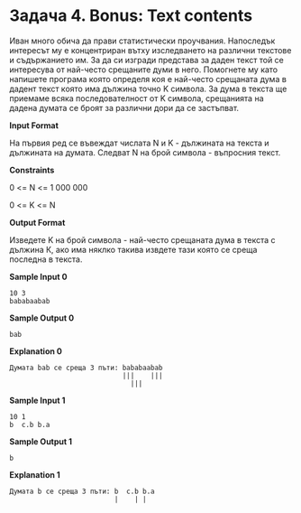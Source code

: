 # Задача 4. Bonus: Text contents

Иван много обича да прави статистически проучвания. Напоследък интересът му е концентриран вътху изследването на различни текстове и съдържанието им. За да си изгради представа за даден текст той се интересува от най-често срещаните думи в него. Помогнете му като напишете програма която определя коя е най-често срещаната дума в дадент текст която има дължина точно K символа. За дума в текста ще приемаме всяка последователност от K символа, срещанията на дадена думата се броят за различни дори да се застъпват.

**Input Format**

На първия ред се въвеждат числата N и K - дължината на текста и дължината на думата. Следват N на брой символа - въпросния текст.

**Constraints**

0 <= N <= 1 000 000

0 <= K <= N

**Output Format**

Изведете K на брой символа - най-често срещаната дума в текста с дължина К, ако има няклко такива извдете тази която се среща последна в текста.

**Sample Input 0**
```
10 3
bababaabab
```

**Sample Output 0**
```
bab
```

**Explanation 0**
```
Думата bab се среща 3 пъти: bababaabab
                            |||    |||
                              |||
```

**Sample Input 1**
```
10 1
b  c.b b.a
```

**Sample Output 1**
```
b
```

**Explanation 1**
```
Думата b се среща 3 пъти: b  c.b b.a
                          |    | |
```                          
